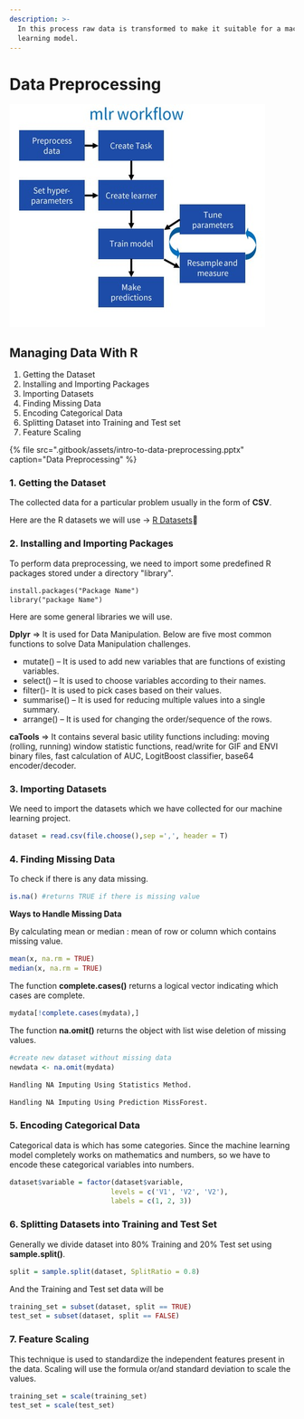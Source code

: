 ```yaml
---
description: >-
  In this process raw data is transformed to make it suitable for a machine
  learning model.
---
```


# Data Preprocessing

![](.gitbook/assets/mlr-workflow.jpg)

## Managing Data With R

1. Getting the Dataset
2. Installing and Importing Packages
3. Importing Datasets
4. Finding Missing Data
5. Encoding Categorical Data
6. Splitting Dataset into Training and Test set
7. Feature Scaling

{% file src=".gitbook/assets/intro-to-data-preprocessing.pptx" caption="Data Preprocessing" %}

### 1. Getting the Dataset

The collected data for a particular problem usually in the form of **CSV**.

Here are the R datasets we will use → [R Datasets](https://drive.google.com/drive/folders/1WlAfQ1c0e_ABEs9fgjdVma_3VREi9NmF?usp=sharing)📂 

### 2. Installing and Importing Packages

To perform data preprocessing, we need to import some predefined R packages stored under a directory "library".

```text
install.packages("Package Name")
library("package Name")
```

Here are some general libraries we will use.

**Dplyr** ⇒ It is used for Data Manipulation. Below are five most common functions to solve Data Manipulation challenges.

* mutate\(\) – It is used to add new variables that are functions of existing variables.
* select\(\) – It is used to choose variables according to their names.
* filter\(\)- It is used to pick cases based on their values.
* summarise\(\) – It is used for reducing multiple values into a single summary.
* arrange\(\) – It is used for changing the order/sequence of the rows.

**caTools** ⇒ It contains several basic utility functions including: moving \(rolling, running\) window statistic functions, read/write for GIF and ENVI binary files, fast calculation of AUC, LogitBoost classifier, base64 encoder/decoder.

### 3. Importing Datasets

We need to import the datasets which we have collected for our machine learning project.

```r
dataset = read.csv(file.choose(),sep =',', header = T)
```

### 4. Finding Missing Data

To check if there is any data missing.

```r
is.na() #returns TRUE if there is missing value
```

**Ways to Handle Missing Data**

By calculating mean or median : mean of row or column which contains missing value.

```r
mean(x, na.rm = TRUE)
median(x, na.rm = TRUE)
```

The function **complete.cases\(\)** returns a logical vector indicating which cases are complete.

```r
mydata[!complete.cases(mydata),]
```

The function **na.omit\(\)** returns the object with list wise deletion of missing values.

```r
#create new dataset without missing data
newdata <- na.omit(mydata) 
```

`Handling NA Imputing Using Statistics Method.`

`Handling NA Imputing Using Prediction MissForest.`

### 5. Encoding Categorical Data

Categorical data is which has some categories. Since the machine learning model completely works on mathematics and numbers, so we have to encode these categorical variables into numbers.

```r
dataset$variable = factor(dataset$variable,
                         levels = c('V1', 'V2', 'V2'),
                         labels = c(1, 2, 3))
```

### 6. Splitting Datasets into Training and Test Set

Generally we divide dataset into 80% Training and 20% Test set using **sample.split\(\)**.

```r
split = sample.split(dataset, SplitRatio = 0.8)
```

And the Training and Test set data will be

```r
training_set = subset(dataset, split == TRUE)
test_set = subset(dataset, split == FALSE)
```

### 7. Feature Scaling

This technique is used to standardize the independent features present in the data. Scaling will use the formula or/and standard deviation to scale the values.

```r
training_set = scale(training_set)
test_set = scale(test_set)
```

